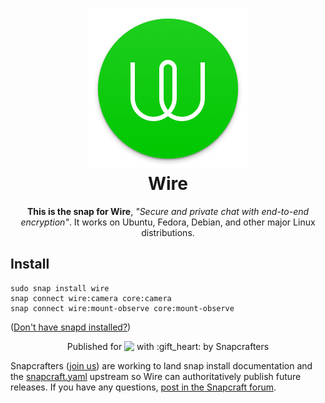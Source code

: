 <h1 align="center">
  <img src="https://github.com/wireapp/wire-desktop/raw/master/resources/icons/256x256.png" alt="Wire">
  <br />
  Wire
</h1>

<p align="center"><b>This is the snap for Wire</b>, <i>"Secure and private chat with end-to-end encryption"</i>. It works on Ubuntu, Fedora, Debian, and other major Linux
distributions.</p>

## Install

    sudo snap install wire
    snap connect wire:camera core:camera
    snap connect wire:mount-observe core:mount-observe

([Don't have snapd installed?](https://snapcraft.io/docs/core/install))

<p align="center">Published for <img src="http://anything.codes/slack-emoji-for-techies/emoji/tux.png" align="top" width="24" /> with :gift_heart: by Snapcrafters</p>

Snapcrafters ([join us](https://forum.snapcraft.io/t/join-snapcrafters/1325))
are working to land snap install documentation and
the [snapcraft.yaml](https://github.com/snapcrafters/fork-and-rename-me/blob/master/snap/snapcraft.yaml)
upstream so Wire can authoritatively publish future releases. If you have any questions, [post in the Snapcraft forum](https://forum.snapcraft.io).
